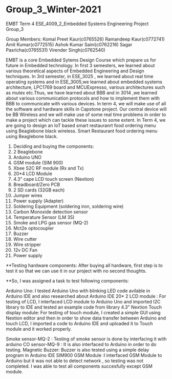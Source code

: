 # Group_3_Winter-2021
EMBT Term 4 ESE_4009_2_Embedded Systems Engineering Project Group_3 

Group Members:
Komal Preet Kaur(c0765526)
Ramandeep Kaur(c0772741)
Amit Kumar(c0772515)
Ashok Kumar Saini(c0762216)
Sagar Pasricha(c0765531)
Virender Singh(c0762540)

EMBT is a core Embedded Sytems Design Course which prepare us for future in Embedded technology. In first 3 semesters, we learned about various theoretical aspects of Embedded Engineering and Design techniques. 
In 3rd semester, in ESE_3025 , we learned about real time operating systems and in ESE_3005,we learned about embedded systems architecture, LPC1769 board and MCUExpresso, various architectures such as mutex etc.Thus, we have learned about BBB and in 3014 ,we learned about various communication protocols and how to implement them with BBB to communicate with various devices. 
In term 4, we will make use of all the software and hardware skills in Capstone project. Our central device will be BB Wireless and we will make use of some real time problems in order to make a project which can tackle these issues to some extent.
In Term 4, we are going to design an IoT based smart restauranrt food ordering menu using Beaglebone black wireless.
Smart Restaurant food ordering menu using Beaglebone black.
1) Deciding and buying the components:
2) 2 Beaglebone
3) Arduino UNO
4) GSM module (SIM 900)
5) Xbee S2C RF module (Rx and Tx)
6) 20*4 LCD Module
7) 4.3" cape LCD touch screen (Nextion)
8) Breadboard/Zero PCB
9) 2 SD cards (32GB each)
10) Jumper wires
11) Power supply (Adapter)
12) Soldering Equipment (soldering iron, soldering wire)
13) Carbon Monoxide detection sensor 
14) Temperature Sensor (LM 35)
15) Smoke and LPG gas sensor (MQ-2)
16) Mct2e optocoupler
17) Buzzer
18)  Wire cutter
19) Wire stripper
20) 12v DC Fan
21) Power supply

**Testing hardware components:
After buying all hardware, first step is to test it so that we can use it in our project with no second thoughts. 

**So, I was assigned a task to test following components:

Arduino Uno: I tested Arduino Uno with blinking LED code avilable in Arduino IDE and also researched about Arduino IDE
20* 2 LCD module : For testing of LCD, I interfaced LCD module to Arduino Uno and imported I2C library to IDE and tested an example code from library
4.3" Nextion Touch display module: For testing of touch module, I created a simple GUI using Nextion editor and then in order to show data transfer between Arduino and touch LCD, 
I imported a code to Arduino IDE and uploaded it to Touch module and it worked properly.

Smoke sensor-MQ-2 : Testing of smoke sensor is done by interfacing it with arduino
CO sensor-MQ-9 : It is also interfaced to Arduino in order to do testing.
Magnetic Buzzer: Buzzer is also tested using a simple delay program in Arduino IDE
SIM900 GSM Module :I interfaced GSM Module to Arduino but it was not able to detect network , so testing was not completed.
I was able to test all components succesfully except GSM module. 


